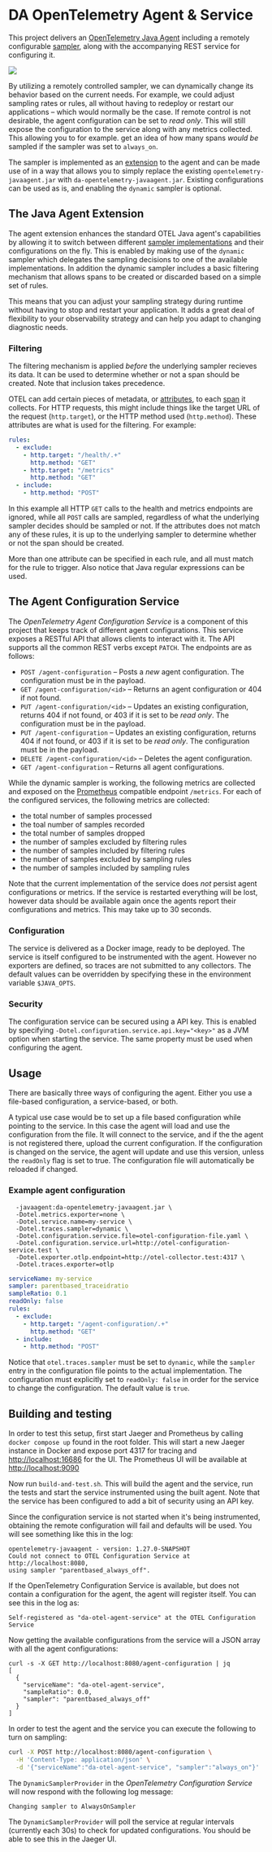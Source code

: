 
# DA OpenTelemetry Agent & Service

This project delivers an [OpenTelemetry Java Agent](https://opentelemetry.io/docs/instrumentation/java/automatic/) including a remotely configurable [sampler](https://opentelemetry.io/docs/concepts/sampling/), along with the accompanying REST service for configuring it. 

![](system.png)

By utilizing a remotely controlled sampler, we can dynamically change its behavior based on the current needs. For example, we could adjust sampling rates or rules, all without having to redeploy or restart our applications – which would normally be the case. If remote control is not desirable, the agent configuration can be set to _read only_. This will still expose the configuration to the service along with any metrics collected. This allowing you to for example. get an idea of how many spans _would be_ sampled if the sampler was set to `always_on`.

The sampler is implemented as an [extension](https://opentelemetry.io/docs/instrumentation/java/automatic/extensions/) to the agent and can be made use of in a way that allows you to simply replace the existing `opentelemetry-javaagent.jar` with `da-opentelemetry-javaagent.jar`. Existing configurations can be used as is, and enabling the `dynamic` sampler is optional.

## The Java Agent Extension

The agent extension enhances the standard OTEL Java agent's capabilities by allowing it to switch between different [sampler implementations](https://github.com/open-telemetry/opentelemetry-java/blob/main/sdk-extensions/autoconfigure/README.md#sampler) and their configurations on the fly. This is enabled by making use of the `dynamic` sampler which delegates the sampling decisions to one of the available implementations. In addition the dynamic sampler includes a basic filtering mechanism that allows spans to be created or discarded based on a simple set of rules.

This means that you can adjust your sampling strategy during runtime without having to stop and restart your application. It adds a great deal of flexibility to your observability strategy and can help you adapt to changing diagnostic needs.

### Filtering

The filtering mechanism is applied *before* the underlying sampler recieves its data. It can be used to determine whether or not a span should be created. Note that inclusion takes precedence.

OTEL can add certain pieces of metadata, or [attributes](https://opentelemetry.io/docs/concepts/signals/traces/#attributes), to each [span](https://opentelemetry.io/docs/concepts/signals/traces/#spans) it collects. For HTTP requests, this might include things like the target URL of the request (`http.target`), or the HTTP method used (`http.method`). These attributes are what is used for the filtering. For example:

```yaml
rules:
  - exclude:
    - http.target: "/health/.+"
      http.method: "GET"
    - http.target: "/metrics"
      http.method: "GET"
  - include:
    - http.method: "POST"
```

In this example all HTTP `GET` calls to the health and metrics endpoints are ignored, while all `POST` calls are sampled, regardless of what the underlying sampler decides should be sampled or not. If the attributes does not match any of these rules, it is up to the underlying sampler to determine whether or not the span should be created.

More than one attribute can be specified in each rule, and all must match for the rule to trigger. Also notice that Java regular expressions can be used.

## The Agent Configuration Service

The _OpenTelemetry Agent Configuration Service_ is a component of this project that keeps track of different agent configurations. This service exposes a RESTful API that allows clients to interact with it. The API supports all the common REST verbs except `PATCH`. The endpoints are as follows:

* `POST /agent-configuration` – Posts a _new_ agent configuration. The configuration must be in the payload.
* `GET /agent-configuration/<id>` – Returns an agent configuration or 404 if not found.
* `PUT /agent-configuration/<id>` – Updates an existing configuration, returns 404 if not found, or 403 if it is set to be _read only_. The configuration must be in the payload.
* `PUT /agent-configuration` – Updates an existing configuration, returns 404 if not found, or 403 if it is set to be _read only_. The configuration must be in the payload.
* `DELETE /agent-configuration/<id>` – Deletes the agent configuration.
* `GET /agent-configuration` – Returns all agent configurations.

While the dynamic sampler is working, the following metrics are collected and exposed on the [Prometheus](https://prometheus.io) compatible endpoint `/metrics`. For each of the configured services, the following metrics are collected:

* the total number of samples processed
* the toal number of samples recorded
* the total number of samples dropped
* the number of samples excluded by filtering rules
* the number of samples included by filtering rules
* the number of samples excluded by sampling rules
* the number of samples included by sampling rules

Note that the current implementation of the service does _not_ persist agent configurations or metrics. If the service is restarted everything will be lost, however data should be available again once the agents report their configurations and metrics. This may take up to 30 seconds.

### Configuration

The service is delivered as a Docker image, ready to be deployed. The service is itself configured to be instrumented with the agent. However no exporters are defined, so traces are not submitted to any collectors. The default values can be overridden by specifying these in the environment variable `$JAVA_OPTS`.

### Security

The configuration service can be secured using a API key. This is enabled by specifying `-Dotel.configuration.service.api.key="<key>"` as a JVM option when starting the service. The same property must be used when configuring the agent.

## Usage

There are basically three ways of configuring the agent. Either you use a file-based configuration, a service-based, or both. 

A typical use case would be to set up a file based configuration while pointing to the service. In this case the agent will load and use the configuration from the file. It will connect to the service, and if the the agent is not registered there, upload the current configuration. If the configuration is changed on the service, the agent will update and use this version, unless the `readOnly` flag is set to true. The configuration file will automatically be reloaded if changed.

### Example agent configuration

```shell
  -javaagent:da-opentelemetry-javaagent.jar \
  -Dotel.metrics.exporter=none \
  -Dotel.service.name=my-service \
  -Dotel.traces.sampler=dynamic \
  -Dotel.configuration.service.file=otel-configuration-file.yaml \
  -Dotel.configuration.service.url=http://otel-configuration-service.test \
  -Dotel.exporter.otlp.endpoint=http://otel-collector.test:4317 \
  -Dotel.traces.exporter=otlp
```

```yaml
serviceName: my-service
sampler: parentbased_traceidratio
sampleRatio: 0.1
readOnly: false
rules:
  - exclude:
    - http.target: "/agent-configuration/.+"
      http.method: "GET"
  - include:
    - http.method: "POST"
```

Notice that `otel.traces.sampler` must be set to `dynamic`, while the `sampler` entry in the configuration file points to the actual implementation. The configuration must explicitly set to `readOnly: false` in order for the service to change the configuration. The default value is `true`.

## Building and testing

In order to test this setup, first start Jaeger and Prometheus by calling `docker compose up` found in the root folder. This will start a new Jaeger instance in Docker and expose port 4317 for tracing and <a href="http://localhost:16686">http://localhost:16686</a> for the UI. The Prometheus UI will be available at <a href="http://localhost:9090">http://localhost:9090</a>

Now run `build-and-test.sh`. This will build the agent and the service, run the tests and start the service instrumented using the built agent. Note that the service has been configured to add a bit of security using an API key.

Since the configuration service is not started when it's being instrumented, obtaining the remote configuration will fail and defaults will be used. You will see something like this in the log:

```
opentelemetry-javaagent - version: 1.27.0-SNAPSHOT
Could not connect to OTEL Configuration Service at http://localhost:8080,
using sampler "parentbased_always_off".
```

If the OpenTelemetry Configuration Service is available, but does not contain a configuration for the agent, the agent will register itself. You can see this in the log as:

```
Self-registered as "da-otel-agent-service" at the OTEL Configuration Service
```

Now getting the available configurations from the service will a JSON array with all the agent configurations:

```
curl -s -X GET http://localhost:8080/agent-configuration | jq
[
  {
    "serviceName": "da-otel-agent-service",
    "sampleRatio": 0.0,
    "sampler": "parentbased_always_off"
  }
]
```

In order to test the agent and the service you can execute the following to turn on sampling:

```bash
curl -X POST http://localhost:8080/agent-configuration \
  -H 'Content-Type: application/json' \
  -d '{"serviceName":"da-otel-agent-service", "sampler":"always_on"}'
```

The `DynamicSamplerProvider` in the _OpenTelemetry Configuration Service_ will now respond with the following log message:

```
Changing sampler to AlwaysOnSampler
```

The `DynamicSamplerProvider` will poll the service at regular intervals (currently each 30s) to check for updated configurations. You should be able to see this in the Jaeger UI.
